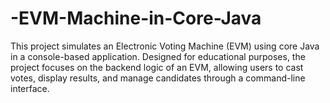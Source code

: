 # -EVM-Machine-in-Core-Java
This project simulates an Electronic Voting Machine (EVM) using core Java in a console-based application. Designed for educational purposes, the project focuses on the backend logic of an EVM, allowing users to cast votes, display results, and manage candidates through a command-line interface.
